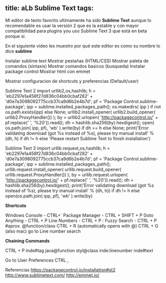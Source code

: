title: aLb Sublime Text
tags:
---

Mi editor de texto favorito ultimamente ha sido **Sublime Text** aunque lo recomendable es usar la versión 2 que es la estable y con mayor compatibilidad para plugins you uso Sublime Text 3 que está en beta porque sí.

En el siguiente video les muestro por qué este editor es como su nombre lo dice **sublime**

Instalar sublime text
Mostrar pestañas (HTML/CSS)
Mostrar paleta de comandos (sintaxis)
Mostrar comandos basicos (busqueda)
Instalar package control
Mostrar html con emmet

Mostrar configuracion de shortcuts y preferencias (Default/user)


Sublime Text 2
import urllib2,os,hashlib; h = 'eb2297e1a458f27d836c04bb0cbaf282' + 'd0e7a3098092775ccb37ca9d6b2e4b7d'; pf = 'Package Control.sublime-package'; ipp = sublime.installed_packages_path(); os.makedirs( ipp ) if not os.path.exists(ipp) else None; urllib2.install_opener( urllib2.build_opener( urllib2.ProxyHandler()) ); by = urllib2.urlopen( 'http://packagecontrol.io/' + pf.replace(' ', '%20')).read(); dh = hashlib.sha256(by).hexdigest(); open( os.path.join( ipp, pf), 'wb' ).write(by) if dh == h else None; print('Error validating download (got %s instead of %s), please try manual install' % (dh, h) if dh != h else 'Please restart Sublime Text to finish installation')

Sublime Text 3
import urllib.request,os,hashlib; h = 'eb2297e1a458f27d836c04bb0cbaf282' + 'd0e7a3098092775ccb37ca9d6b2e4b7d'; pf = 'Package Control.sublime-package'; ipp = sublime.installed_packages_path(); urllib.request.install_opener( urllib.request.build_opener( urllib.request.ProxyHandler()) ); by = urllib.request.urlopen( 'http://packagecontrol.io/' + pf.replace(' ', '%20')).read(); dh = hashlib.sha256(by).hexdigest(); print('Error validating download (got %s instead of %s), please try manual install' % (dh, h)) if dh != h else open(os.path.join( ipp, pf), 'wb' ).write(by)

**Shortcuts**

Windows
Console - CTRL+`
Package Manager - CTRL + SHIFT + P
Goto Anything - CTRL + P
Line Numbers - CTRL + P :
Fuzzy Search - CTRL + P #aprox. @function/class
CTRL + R (automatically opens with @)
CTRL + G (also mac) go to Line number search

**Chaining Commands**

CTRL + P 
inde#tag
java@function
styl@class
inde:linenumber
inde#text

Go to User Preferences CTRL , 

Referencias
https://packagecontrol.io/installation#st2
http://www.sublimetext.com/
http://emmet.io/